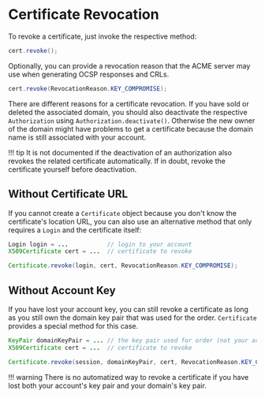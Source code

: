 # Certificate Revocation

To revoke a certificate, just invoke the respective method:

```java
cert.revoke();
```

Optionally, you can provide a revocation reason that the ACME server may use when generating OCSP responses and CRLs.

```java
cert.revoke(RevocationReason.KEY_COMPROMISE);
```

There are different reasons for a certificate revocation. If you have sold or deleted the associated domain, you should also deactivate the respective `Authorization` using `Authorization.deactivate()`. Otherwise the new owner of the domain might have problems to get a certificate because the domain name is still associated with your account.

!!! tip
    It is not documented if the deactivation of an authorization also revokes the related certificate automatically. If in doubt, revoke the certificate yourself before deactivation.

## Without Certificate URL

If you cannot create a `Certificate` object because you don't know the certificate's location URL, you can also use an alternative method that only requires a `Login` and the certificate itself:

```java
Login login = ...           // login to your account
X509Certificate cert = ...  // certificate to revoke

Certificate.revoke(login, cert, RevocationReason.KEY_COMPROMISE);
```

## Without Account Key

If you have lost your account key, you can still revoke a certificate as long as you still own the domain key pair that was used for the order. `Certificate` provides a special method for this case.

```java
KeyPair domainKeyPair = ... // the key pair used for order (not your account key pair)
X509Certificate cert = ...  // certificate to revoke

Certificate.revoke(session, domainKeyPair, cert, RevocationReason.KEY_COMPROMISE);
```

!!! warning
    There is no automatized way to revoke a certificate if you have lost both your account's key pair and your domain's key pair.
